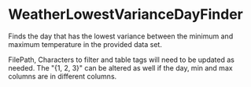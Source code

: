 # WeatherLowestVarianceDayFinder
Finds the day that has the lowest variance between the minimum and maximum temperature in the provided data set.

FilePath, Characters to filter and table tags will need to be updated as needed. The "{1, 2, 3}" can be altered as well if the day, min and max columns are in different columns.
